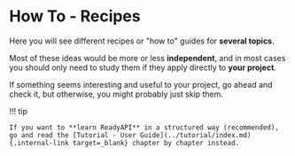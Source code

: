 # How To - Recipes

Here you will see different recipes or "how to" guides for **several topics**.

Most of these ideas would be more or less **independent**, and in most cases you should only need to study them if they apply directly to **your project**.

If something seems interesting and useful to your project, go ahead and check it, but otherwise, you might probably just skip them.

!!! tip

    If you want to **learn ReadyAPI** in a structured way (recommended), go and read the [Tutorial - User Guide](../tutorial/index.md){.internal-link target=_blank} chapter by chapter instead.
